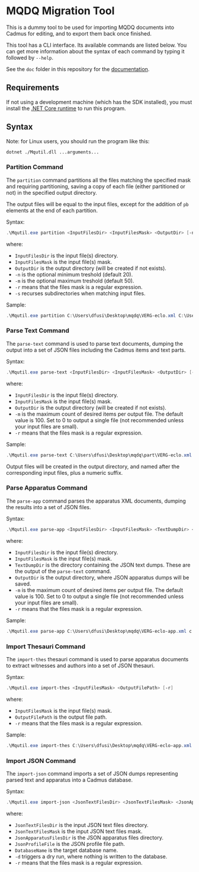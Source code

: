 # MQDQ Migration Tool

This is a dummy tool to be used for importing MQDQ documents into Cadmus for editing, and to export them back once finished.

This tool has a CLI interface. Its available commands are listed below. You can get more information about the syntax of each command by typing it followed by `--help`.

See the `doc` folder in this repository for the [documentation](doc/index.md).

## Requirements

If not using a development machine (which has the SDK installed), you must install the [.NET Core runtime](https://dotnet.microsoft.com/download/dotnet-core) to run this program.

## Syntax

Note: for Linux users, you should run the program like this:

```bash
dotnet ./Mqutil.dll ...arguments...
```

### Partition Command

The `partition` command partitions all the files matching the specified mask and requiring partitioning, saving a copy of each file (either partitioned or not) in the specified output directory.

The output files will be equal to the input files, except for the addition of `pb` elements at the end of each partition.

Syntax:

```ps1
.\Mqutil.exe partition <InputFilesDir> <InputFilesMask> <OutputDir> [-n Min] [-m Max] [-r]
```

where:

- `InputFilesDir` is the input file(s) directory.
- `InputFilesMask` is the input file(s) mask.
- `OutputDir` is the output directory (will be created if not exists).
- `-n` is the optional minimum treshold (default 20).
- `-m` is the optional maximum treshold (default 50).
- `-r` means that the files mask is a regular expression.
- `-s` recurses subdirectories when matching input files.

Sample:

```ps1
.\Mqutil.exe partition C:\Users\dfusi\Desktop\mqdq\VERG-eclo.xml C:\Users\dfusi\Desktop\mqdq\part\
```

### Parse Text Command

The `parse-text` command is used to parse text documents, dumping the output into a set of JSON files including the Cadmus items and text parts.

Syntax:

```ps1
.\Mqutil.exe parse-text <InputFilesDir> <InputFilesMask> <OutputDir> [-m MaxItemsPerFile] [-r]
```

where:

- `InputFilesDir` is the input file(s) directory.
- `InputFilesMask` is the input file(s) mask.
- `OutputDir` is the output directory (will be created if not exists).
- `-m` is the maximum count of desired items per output file. The default value is 100. Set to 0 to output a single file (not recommended unless your input files are small).
- `-r` means that the files mask is a regular expression.

Sample:

```ps1
.\Mqutil.exe parse-text C:\Users\dfusi\Desktop\mqdq\part\VERG-eclo.xml c:\users\dfusi\desktop\mqdq\part\txt
```

Output files will be created in the output directory, and named after the corresponding input files, plus a numeric suffix.

### Parse Apparatus Command

The `parse-app` command parses the apparatus XML documents, dumping the results into a set of JSON files.

Syntax:

```ps1
.\Mqutil.exe parse-app <InputFilesDir> <InputFilesMask> <TextDumpDir> <OutputDir> [-m MaxItemsPerFile] [-r]
```

where:

- `InputFilesDir` is the input file(s) directory.
- `InputFilesMask` is the input file(s) mask.
- `TextDumpDir` is the directory containing the JSON text dumps. These are the output of the `parse-text` command.
- `OutputDir` is the output directory, where JSON apparatus dumps will be saved.
- `-m` is the maximum count of desired items per output file. The default value is 100. Set to 0 to output a single file (not recommended unless your input files are small).
- `-r` means that the files mask is a regular expression.

Sample:

```ps1
.\Mqutil.exe parse-app C:\Users\dfusi\Desktop\mqdq\VERG-eclo-app.xml c:\users\dfusi\desktop\mqdq\part\txt\ c:\users\dfusi\desktop\mqdq\part\app
```

### Import Thesauri Command

The `import-thes` thesauri command is used to parse apparatus documents to extract witnesses and authors into a set of JSON thesauri.

Syntax:

```ps1
.\Mqutil.exe import-thes <InputFilesMask> <OutputFilePath> [-r]
```

where:

- `InputFilesMask` is the input file(s) mask.
- `OutputFilePath` is the output file path.
- `-r` means that the files mask is a regular expression.

Sample:

```ps1
.\Mqutil.exe import-thes C:\Users\dfusi\Desktop\mqdq\VERG-eclo-app.xml c:\users\dfusi\desktop\mqdq\thesauri.json
```

### Import JSON Command

The `import-json` command imports a set of JSON dumps representing parsed text and apparatus into a Cadmus database.

Syntax:

```ps1
.\Mqutil.exe import-json <JsonTextFilesDir> <JsonTextFilesMask> <JsonApparatusFilesDir> <JsonProfileFile> <DatabaseName> [-d] [-r]
```

where:

- `JsonTextFilesDir` is the input JSON text files directory.
- `JsonTextFilesMask` is the input JSON text files mask.
- `JsonApparatusFilesDir` is the JSON apparatus files directory.
- `JsonProfileFile` is the JSON profile file path.
- `DatabaseName` is the target database name.
- `-d` triggers a dry run, where nothing is written to the database.
- `-r` means that the files mask is a regular expression.
